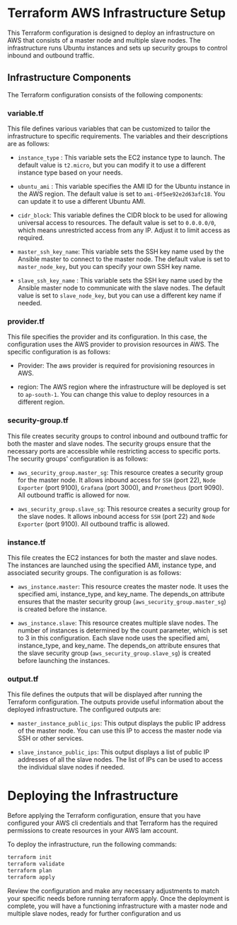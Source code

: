 # Terraform AWS Infrastructure Setup

This Terraform configuration is designed to deploy an infrastructure on AWS that consists of a master node and multiple slave nodes. The infrastructure runs Ubuntu instances and sets up security groups to control inbound and outbound traffic.

## Infrastructure Components

The Terraform configuration consists of the following components:

### variable.tf

This file defines various variables that can be customized to tailor the infrastructure to specific requirements. The variables and their descriptions are as follows:

- `instance_type` : This variable sets the EC2 instance type to launch. The default value is `t2.micro`, but you can modify it to use a different instance type based on your needs.

- `ubuntu_ami` : This variable specifies the AMI ID for the Ubuntu instance in the AWS region. The default value is set to `ami-0f5ee92e2d63afc18`. You can update it to use a different Ubuntu AMI.

- `cidr_block`: This variable defines the CIDR block to be used for allowing universal access to resources. The default value is set to `0.0.0.0/0`, which means unrestricted access from any IP. Adjust it to limit access as required.

- `master_ssh_key_name`: This variable sets the SSH key name used by the Ansible master to connect to the master node. The default value is set to `master_node_key`, but you can specify your own SSH key name.

- `slave_ssh_key_name` : This variable sets the SSH key name used by the Ansible master node to communicate with the slave nodes. The default value is set to `slave_node_key`, but you can use a different key name if needed.

### provider.tf

This file specifies the provider and its configuration. In this case, the configuration uses the AWS provider to provision resources in AWS. The specific configuration is as follows:

- Provider: The aws provider is required for provisioning resources in AWS.

- region: The AWS region where the infrastructure will be deployed is set to `ap-south-1`. You can change this value to deploy resources in a different region.

### security-group.tf

This file creates security groups to control inbound and outbound traffic for both the master and slave nodes. The security groups ensure that the necessary ports are accessible while restricting access to specific ports. The security groups' configuration is as follows:

- `aws_security_group.master_sg`: This resource creates a security group for the master node. It allows inbound access for `SSH` (port 22), `Node Exporter` (port 9100), `Grafana` (port 3000), and `Prometheus` (port 9090). All outbound traffic is allowed for now.

- `aws_security_group.slave_sg`: This resource creates a security group for the slave nodes. It allows inbound access for `SSH` (port 22) and `Node Exporter` (port 9100). All outbound traffic is allowed.

### instance.tf
This file creates the EC2 instances for both the master and slave nodes. The instances are launched using the specified AMI, instance type, and associated security groups. The configuration is as follows:

- `aws_instance.master`: This resource creates the master node. It uses the specified ami, instance_type, and key_name. The depends_on attribute ensures that the master security group (`aws_security_group.master_sg`) is created before the instance.

- `aws_instance.slave`: This resource creates multiple slave nodes. The number of instances is determined by the count parameter, which is set to 3 in this configuration. Each slave node uses the specified ami, instance_type, and key_name. The depends_on attribute ensures that the slave security group (`aws_security_group.slave_sg`) is created before launching the instances.

### output.tf
This file defines the outputs that will be displayed after running the Terraform configuration. The outputs provide useful information about the deployed infrastructure. The configured outputs are:

- `master_instance_public_ips`: This output displays the public IP address of the master node. You can use this IP to access the master node via SSH or other services.

- `slave_instance_public_ips`: This output displays a list of public IP addresses of all the slave nodes. The list of IPs can be used to access the individual slave nodes if needed.


# Deploying the Infrastructure
Before applying the Terraform configuration, ensure that you have configured your AWS cli credentials and that Terraform has the required permissions to create resources in your AWS Iam account.

To deploy the infrastructure, run the following commands:

```bash
terraform init
terraform validate
terraform plan
terraform apply
```
Review the configuration and make any necessary adjustments to match your specific needs before running terraform apply. Once the deployment is complete, you will have a functioning infrastructure with a master node and multiple slave nodes, ready for further configuration and us